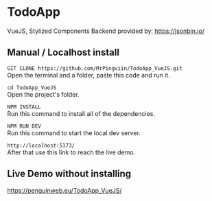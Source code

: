 # TodoApp
VueJS, Stylized Components
Backend provided by: https://jsonbin.io/

## Manual / Localhost install

`GIT CLONE https://github.com/MrPingviin/TodoApp_VueJS.git`  
Open the terminal and a folder, paste this code and run it.

`cd TodoApp_VueJS`  
Open the project's folder.

`NPM INSTALL`  
Run this command to install all of the dependencies.

`NPM RUN DEV`  
Run this command to start the local dev server.

`http://localhost:5173/`  
After that use this link to reach the live demo.

## Live Demo without installing

https://penguinweb.eu/TodoApp_VueJS/



